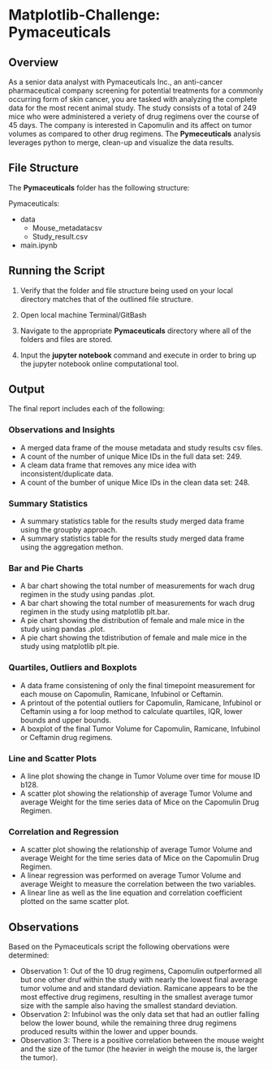 # **Matplotlib-Challenge: Pymaceuticals**

## Overview

As a senior data analyst with Pymaceuticals Inc., an anti-cancer pharmaceutical company screening for potential treatments for a commonly occurring form of skin cancer, you are tasked with analyzing the complete data for the most recent animal study. The study consists of a total of 249 mice who were administered a veriety of drug regimens over the course of 45 days. The company is interested in Capomulin and its affect on tumor volumes as compared to other drug regimens. The **Pymeceuticals** analysis leverages python to merge, clean-up and visualize the data results.

## File Structure

The **Pymaceuticals** folder has the following structure:

Pymaceuticals:
- data
    - Mouse_metadatacsv
    - Study_result.csv
- main.ipynb

## Running the Script

1. Verify that the folder and file structure being used on your local directory matches that of the outlined file structure.

2. Open local machine Terminal/GitBash

3. Navigate to the appropriate **Pymaceuticals** directory where all of the folders and files are stored. 

4. Input the **jupyter notebook** command and execute in order to bring up the jupyter notebook online computational tool.

## Output

The final report includes each of the following:

### Observations and Insights
- A merged data frame of the mouse metadata and study results csv files.
- A count of the number of unique Mice IDs in the full data set: 249.
- A cleam data frame that removes any mice idea with inconsistent/duplicate data. 
- A count of the bumber of unique Mice IDs in the clean data set: 248.

### Summary Statistics
- A summary statistics table for the results study merged data frame using the groupby approach.
- A summary statistics table for the results study merged data frame using the aggregation methon.

### Bar and Pie Charts
- A bar chart showing the total number of measurements for wach drug regimen in the study using pandas .plot.
- A bar chart showing the total number of measurements for wach drug regimen in the study using matplotlib plt.bar.
- A pie chart showing the distribution of female and male mice in the study using pandas .plot.
- A pie chart showing the tdistribution of female and male mice in the study using matplotlib plt.pie.

### Quartiles, Outliers and Boxplots
- A data frame consistening of only the final timepoint measurement for each mouse on Capomulin, Ramicane, Infubinol or Ceftamin.
- A printout of the potential outliers for Capomulin, Ramicane, Infubinol or Ceftamin using a for loop method to calculate quartiles, IQR, lower bounds and upper bounds. 
- A boxplot of the final Tumor Volume for Capomulin, Ramicane, Infubinol or Ceftamin drug regimens.

### Line and Scatter Plots
- A line plot showing the change in Tumor Volume over time for mouse ID b128.
- A scatter plot showing the relationship of average Tumor Volume and average Weight for the time series data of Mice on the Capomulin Drug Regimen.

### Correlation and Regression
- A scatter plot showing the relationship of average Tumor Volume and average Weight for the time series data of Mice on the Capomulin Drug Regimen.
- A linear regression was performed on average Tumor Volume and average Weight to measure the correlation between the two variables. 
- A linear line as well as the line equation and correlation coefficient plotted on the same scatter plot. 

## Observations
Based on the Pymaceuticals script the following obervations were determined:
- Observation 1: Out of the 10 drug regimens, Capomulin outperformed all but one other druf within the study with nearly the lowest final average tumor volume and and standard deviation. Ramicane appears to be the most effective drug regimens, resulting in the smallest average tumor size with the sample also having the smallest standard deviation.
- Observation 2: Infubinol was the only data set that had an outlier falling below the lower bound, while the remaining three drug regimens produced results within the lower and upper bounds.
- Observation 3: There is a positive correlation between the mouse weight and the size of the tumor (the heavier in weigh the mouse is, the larger the tumor).
